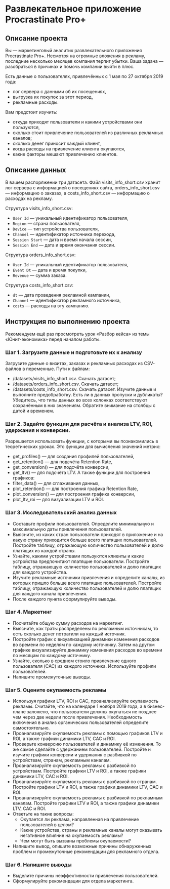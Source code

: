 # Развлекательное приложение Procrastinate Pro+
## Описание проекта
Вы — маркетинговый аналитик развлекательного приложения Procrastinate Pro+. Несмотря на огромные вложения в рекламу, последние несколько месяцев компания терпит убытки. Ваша задача — разобраться в причинах и помочь компании выйти в плюс.

Есть данные о пользователях, привлечённых с 1 мая по 27 октября 2019 года:
* лог сервера с данными об их посещениях,
* выгрузка их покупок за этот период,
* рекламные расходы.

Вам предстоит изучить:
* откуда приходят пользователи и какими устройствами они пользуются,
* сколько стоит привлечение пользователей из различных рекламных каналов;
* сколько денег приносит каждый клиент,
* когда расходы на привлечение клиента окупаются,
* какие факторы мешают привлечению клиентов.
## Описание данных
В вашем распоряжении три датасета.
Файл visits_info_short.csv хранит лог сервера с информацией о посещениях сайта, orders_info_short.csv — информацию о заказах, а costs_info_short.csv — информацию о расходах на рекламу.

Структура visits_info_short.csv:

* `User Id` — уникальный идентификатор пользователя,
* `Region` — страна пользователя,
* `Device` — тип устройства пользователя,
* `Channel` — идентификатор источника перехода,
* `Session Start` — дата и время начала сессии,
* `Session End` — дата и время окончания сессии.

Структура orders_info_short.csv:

* `User Id` — уникальный идентификатор пользователя,
* `Event Dt` — дата и время покупки,
* `Revenue` — сумма заказа.

Структура costs_info_short.csv:

* `dt` — дата проведения рекламной кампании,
* `Channel` — идентификатор рекламного источника,
* `costs` — расходы на эту кампанию.

## Инструкция по выполнению проекта
Рекомендуем ещё раз просмотреть урок «Разбор кейса» из темы «Юнит-экономика» перед началом работы.
### Шаг 1. Загрузите данные и подготовьте их к анализу
Загрузите данные о визитах, заказах и рекламных расходах из CSV-файлов в переменные.
Пути к файлам:
* /datasets/visits_info_short.csv. Скачать датасет;
* /datasets/orders_info_short.csv. Скачать датасет;
* /datasets/costs_info_short.csv. Скачать датасет.
Изучите данные и выполните предобработку. Есть ли в данных пропуски и дубликаты? Убедитесь, что типы данных во всех колонках соответствуют сохранённым в них значениям. Обратите внимание на столбцы с датой и временем.
### Шаг 2. Задайте функции для расчёта и анализа LTV, ROI, удержания и конверсии.
Разрешается использовать функции, с которыми вы познакомились в теоретических уроках.
Это функции для вычисления значений метрик:
* get_profiles() — для создания профилей пользователей,
* get_retention() — для подсчёта Retention Rate,
* get_conversion() — для подсчёта конверсии,
* get_ltv() — для подсчёта LTV.
А также функции для построения графиков:
* filter_data() — для сглаживания данных,
* plot_retention() — для построения графика Retention Rate,
* plot_conversion() — для построения графика конверсии,
* plot_ltv_roi — для визуализации LTV и ROI.
### Шаг 3. Исследовательский анализ данных
* Составьте профили пользователей. Определите минимальную и максимальную даты привлечения пользователей.
* Выясните, из каких стран пользователи приходят в приложение и на какую страну приходится больше всего платящих пользователей. Постройте таблицу, отражающую количество пользователей и долю платящих из каждой страны.
* Узнайте, какими устройствами пользуются клиенты и какие устройства предпочитают платящие пользователи. Постройте таблицу, отражающую количество пользователей и долю платящих для каждого устройства.
* Изучите рекламные источники привлечения и определите каналы, из которых пришло больше всего платящих пользователей. Постройте таблицу, отражающую количество пользователей и долю платящих для каждого канала привлечения.
* После каждого пункта сформулируйте выводы.
### Шаг 4. Маркетинг
* Посчитайте общую сумму расходов на маркетинг.
* Выясните, как траты распределены по рекламным источникам, то есть сколько денег потратили на каждый источник.
* Постройте график с визуализацией динамики изменения расходов во времени по неделям по каждому источнику. Затем на другом графике визуализируйте динамику изменения расходов во времени по месяцам по каждому источнику.
* Узнайте, сколько в среднем стоило привлечение одного пользователя (CAC) из каждого источника. Используйте профили пользователей.
* Напишите промежуточные выводы.
### Шаг 5. Оцените окупаемость рекламы
* Используя графики LTV, ROI и CAC, проанализируйте окупаемость рекламы. Считайте, что на календаре 1 ноября 2019 года, а в бизнес-плане заложено, что пользователи должны окупаться не позднее чем через две недели после привлечения. Необходимость включения в анализ органических пользователей определите самостоятельно.
* Проанализируйте окупаемость рекламы c помощью графиков LTV и ROI, а также графики динамики LTV, CAC и ROI.
* Проверьте конверсию пользователей и динамику её изменения. То же самое сделайте с удержанием пользователей. Постройте и изучите графики конверсии и удержания с разбивкой по устройствам, странам, рекламным каналам.
* Проанализируйте окупаемость рекламы с разбивкой по устройствам. Постройте графики LTV и ROI, а также графики динамики LTV, CAC и ROI.
* Проанализируйте окупаемость рекламы с разбивкой по странам. Постройте графики LTV и ROI, а также графики динамики LTV, CAC и ROI.
* Проанализируйте окупаемость рекламы с разбивкой по рекламным каналам. Постройте графики LTV и ROI, а также графики динамики LTV, CAC и ROI.
* Ответьте на такие вопросы:
  * Окупается ли реклама, направленная на привлечение пользователей в целом?
  * Какие устройства, страны и рекламные каналы могут оказывать негативное влияние на окупаемость рекламы?
  * Чем могут быть вызваны проблемы окупаемости?
* Напишите вывод, опишите возможные причины обнаруженных проблем и промежуточные рекомендации для рекламного отдела.
### Шаг 6. Напишите выводы
* Выделите причины неэффективности привлечения пользователей.
* Сформулируйте рекомендации для отдела маркетинга.
